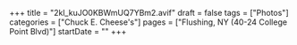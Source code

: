 +++
title = "2kl_kuJO0KBWmUQ7YBm2.avif"
draft = false
tags = ["Photos"]
categories = ["Chuck E. Cheese's"]
pages = ["Flushing, NY (40-24 College Point Blvd)"]
startDate = ""
+++

